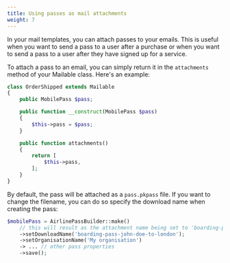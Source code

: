 ```yaml
---
title: Using passes as mail attachments
weight: 7
---
```


In your mail templates, you can attach passes to your emails. This is useful when you want to send a pass to a user after a purchase or when you want to send a pass to a user after they have signed up for a service.

To attach a pass to an email, you can simply return it in the `attachments` method of your Mailable class. Here's an example:

```php
class OrderShipped extends Mailable
{
    public MobilePass $pass;

    public function __construct(MobilePass $pass)
    {
        $this->pass = $pass;
    }

    public function attachments()
    {
        return [
            $this->pass,
        ];
    }
}
```

By default, the pass will be attached as a `pass.pkpass` file. If you want to change the filename, you can do so specify the download name when creating the pass:

```php
$mobilePass = AirlinePassBuilder::make()
    // this will result as the attachment name being set to 'boarding-pass-john-doe-to-london.pkpass'
    ->setDownloadName('boarding-pass-john-doe-to-london');
    ->setOrganisationName('My organisation')
    -> ... // other pass properties
    ->save();
```
